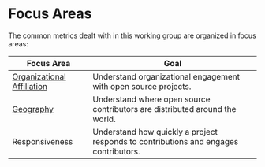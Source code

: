 # Focus Areas

The common metrics dealt with in this working group are organized in focus areas:

Focus Area | Goal
--- | ---
[Organizational Affiliation](./organizational-affiliation) | Understand organizational engagement with open source projects. 
[Geography](./geography) | Understand where open source contributors are distributed around the world.
Responsiveness | Understand how quickly a project responds to contributions and engages contributors.
